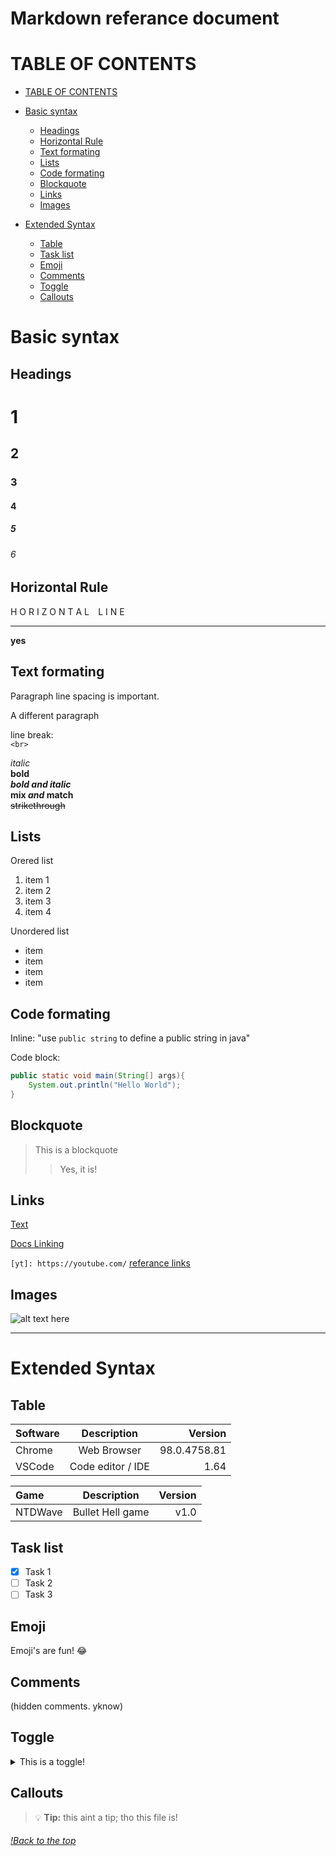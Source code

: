 # Markdown referance document

# TABLE OF CONTENTS

- [TABLE OF CONTENTS](#table-of-contents)
- [Basic syntax](#basic-syntax)

  - [Headings](#headings)
  - [Horizontal Rule](#horizontal-rule)
  - [Text formating](#text-formating)
  - [Lists](#lists)
  - [Code formating](#code-formating)
  - [Blockquote](#blockquote)
  - [Links](#links)
  - [Images](#images)

- [Extended Syntax](extended-syntax)
  - [Table](#table)
  - [Task list](#task-list)
  - [Emoji](#emoji)
  - [Comments](#comments)
  - [Toggle](#toggle)
  - [Callouts](#callouts)

# Basic syntax

## Headings

# 1

## 2

### 3

#### 4

##### 5

###### 6

## Horizontal Rule

H O R I Z O N T A L ⠀L I N E

---

**yes**

## Text formating

Paragraph line spacing is important.

A different paragraph

line break: <br>`<br>`

_italic_<br>
**bold**<br>
**_bold and italic_**<br>
**mix _and_ match**<br>
~~strikethrough~~

## Lists

Orered list

1. item 1
1. item 2
1. item 3
1. item 4

Unordered list

- item
- item
- item
- item

## Code formating

Inline: "use `public string` to define a public string in java"

Code block:

```java
public static void main(String[] args){
    System.out.println("Hello World");
}
```

## Blockquote

> This is a blockquote
>
> > Yes, it is!

## Links

[Text](https://google.com "Hover text")

[Docs Linking](#Headings)

`[yt]: https://youtube.com/`
[referance links][yt]

[yt]: https://youtube.com/

## Images

![alt text here](https://m.media-amazon.com/images/I/81CGWMk5MKL._AC_SX466_.jpg)

---

# Extended Syntax

## Table

| Software |    Description    |      Version |
| :------- | :---------------: | -----------: |
| Chrome   |    Web Browser    | 98.0.4758.81 |
| VSCode   | Code editor / IDE |         1.64 |

| Game    |   Description    | Version |
| :------ | :--------------: | ------: |
| NTDWave | Bullet Hell game |    v1.0 |

## Task list

- [x] Task 1
- [ ] Task 2
- [ ] Task 3

## Emoji

Emoji's are fun! :joy:

## Comments

(hidden comments. yknow)

[this is a hidden comment.]: #

<!-- HTML Comment -->

## Toggle

<details>
    <summary> This is a toggle! </summary>

    Contents of toggle

</details>

## Callouts

> :bulb: **Tip:** this aint a tip; tho this file is!

###### [!Back to the top](#Table-of-contents)
